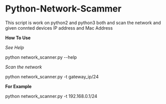 # Python-Network-Scammer
This script is work on python2 and python3 both and scan the network and given connted devices IP address and Mac Address


**How To Use**

_See Help_

python network_scanner.py --help


_Scan the network_

python network_scanner.py -t gateway_ip/24


**For Example**

python network_scanner.py -t 192.168.0.1/24
